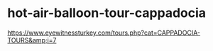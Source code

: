 # hot-air-balloon-tour-cappadocia
https://www.eyewitnessturkey.com/tours.php?cat=CAPPADOCIA-TOURS&amp;i=7
